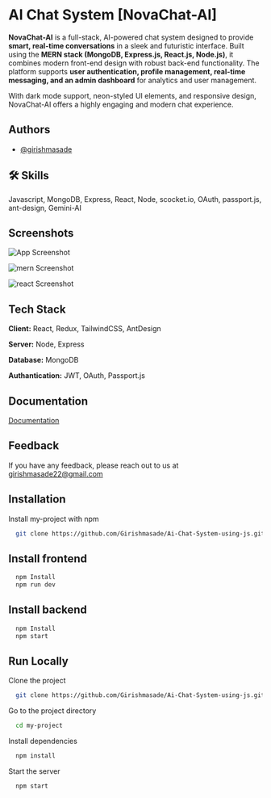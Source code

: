 
# AI Chat System [NovaChat-AI]

**NovaChat-AI** is a full-stack, AI-powered chat system designed to provide **smart, real-time conversations** in a sleek and futuristic interface. Built using the **MERN stack (MongoDB, Express.js, React.js, Node.js)**, it combines modern front-end design with robust back-end functionality. The platform supports **user authentication, profile management, real-time messaging, and an admin dashboard** for analytics and user management.  

With dark mode support, neon-styled UI elements, and responsive design, NovaChat-AI offers a highly engaging and modern chat experience.  


## Authors

- [@girishmasade](https://www.github.com/octokatherine)


## 🛠 Skills
Javascript, MongoDB, Express, React, Node, scocket.io, OAuth, passport.js, ant-design, Gemini-AI


## Screenshots

![App Screenshot](https://via.placeholder.com/468x300?text=App+Screenshot+Here)

![mern Screenshot](https://via.placeholder.com/468x300?text=App+Screenshot+Here)

![react Screenshot](https://via.placeholder.com/468x300?text=App+Screenshot+Here)
## Tech Stack

**Client:** React, Redux, TailwindCSS, AntDesign

**Server:** Node, Express

**Database:** MongoDB

**Authantication:** JWT, OAuth, Passport.js

## Documentation

[Documentation](https://linktodocumentation)



## Feedback

If you have any feedback, please reach out to us at girishmasade22@gmail.com


## Installation

Install my-project with npm

```bash
  git clone https://github.com/Girishmasade/Ai-Chat-System-using-js.git
```
## Install frontend

```bash
  npm Install
  npm run dev
```

## Install backend

```bash
  npm Install
  npm start
```
    

## Run Locally

Clone the project

```bash
  git clone https://github.com/Girishmasade/Ai-Chat-System-using-js.git
```

Go to the project directory

```bash
  cd my-project
```

Install dependencies

```bash
  npm install
```

Start the server

```bash
  npm start
```

